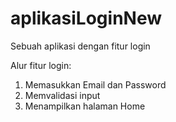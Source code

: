 # aplikasiLoginNew
Sebuah aplikasi dengan fitur login

Alur fitur login:
1. Memasukkan Email dan Password
2. Memvalidasi input
3. Menampilkan halaman Home
